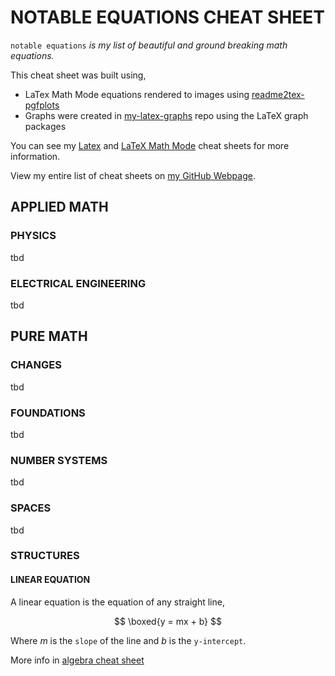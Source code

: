 # NOTABLE EQUATIONS CHEAT SHEET

`notable equations` _is my list of beautiful and ground breaking math
equations._

This cheat sheet was built using,

* LaTex Math Mode equations rendered to images using
  [readme2tex-pgfplots](https://github.com/JeffDeCola/readme2tex-pgfplots)
* Graphs were created in
  [my-latex-graphs](https://github.com/JeffDeCola/my-latex-graphs)
  repo using the LaTeX graph packages

You can see my
[Latex](https://github.com/JeffDeCola/my-cheat-sheets/tree/master/software/development/languages/latex-cheat-sheet)
and
[LaTeX Math Mode](https://github.com/JeffDeCola/my-cheat-sheets/blob/master/software/development/languages/latex-cheat-sheet/latex-math-mode.md)
cheat sheets for more information.

View my entire list of cheat sheets on
[my GitHub Webpage](https://jeffdecola.github.io/my-cheat-sheets/).

## APPLIED MATH

### PHYSICS

tbd

### ELECTRICAL ENGINEERING

tbd

## PURE MATH

### CHANGES

tbd

### FOUNDATIONS

tbd

### NUMBER SYSTEMS

tbd

### SPACES

tbd

### STRUCTURES

#### LINEAR EQUATION

A linear equation is the equation of any straight line,

$$
\boxed{y = mx + b}
$$

Where $m$ is the `slope` of the line and $b$ is the `y-intercept`.

More info in
[algebra cheat sheet](https://github.com/JeffDeCola/my-cheat-sheets/tree/master/other/mathematics/pure/structures/algebra-cheat-sheet#linear-functions-m-is-slope)
